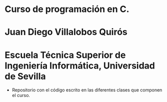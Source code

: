 # Curso de programación en C.
# Juan Diego Villalobos Quirós
# Escuela Técnica Superior de Ingeniería Informática, Universidad de Sevilla

- Repositorio con el código escrito en las diferentes clases que componen el curso.
